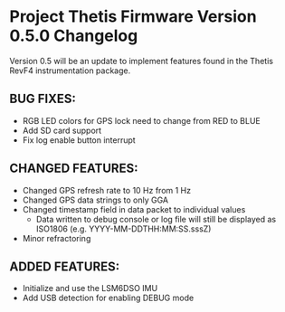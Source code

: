 
# Project Thetis Firmware Version 0.5.0 Changelog

Version 0.5 will be an update to implement features found in the Thetis RevF4 instrumentation package.

## BUG FIXES:

- RGB LED colors for GPS lock need to change from RED to BLUE
- Add SD card support
- Fix log enable button interrupt

## CHANGED FEATURES:

- Changed GPS refresh rate to 10 Hz from 1 Hz
- Changed GPS data strings to only GGA
- Changed timestamp field in data packet to individual values
  - Data written to debug console or log file will still be displayed as ISO1806 (e.g. YYYY-MM-DDTHH:MM:SS.sssZ)
-  Minor refractoring

## ADDED FEATURES:

- Initialize and use the LSM6DSO IMU
- Add USB detection for enabling DEBUG mode